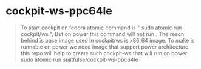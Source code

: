# cockpit-ws-ppc64le
 > To start cockpit on fedora atomic command is " sudo atomic run cockpit/ws ", 
 > But on power this command will not run . 
 > The reson behind is base image used in cockpit/ws is x86_64 image. 
 > To make is runnable on power we need image that support power architecture. this repo will help to create such  cockpit-ws that will run on power
 > sudo atomic run sujitfulse/cockpit-ws-ppc64le
